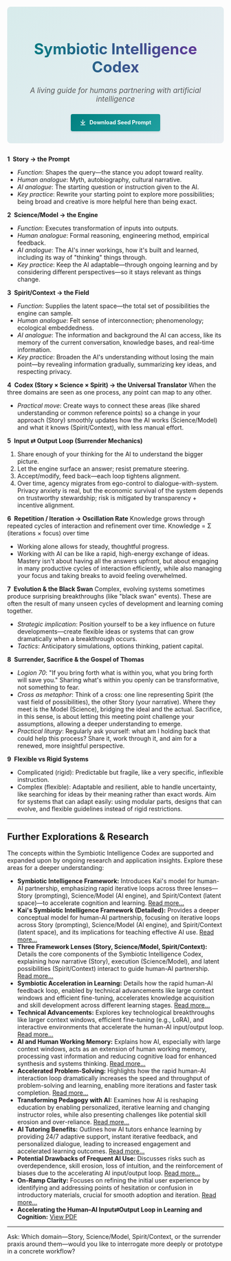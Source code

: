 <div class="cta-container">
  <h1>Symbiotic Intelligence Codex</h1>
  <p class="subtitle">A living guide for humans partnering with artificial intelligence</p>
  
  <a href="assets/site.txt" download class="download-button">
    <span class="download-icon">⤓</span>
    <span class="download-text">Download Seed Prompt</span>
  </a>
</div>

<style>
.cta-container {
  text-align: center;
  margin: 2em auto;
  max-width: 800px;
  padding: 2em;
  background: rgba(0,128,128,0.05);
  border-radius: 8px;
  position: relative;
  overflow: hidden;
}

.cta-container::before {
  content: "";
  position: absolute;
  top: 0;
  left: 0;
  width: 100%;
  height: 100%;
  background: linear-gradient(135deg, rgba(0,128,128,0.1) 0%, rgba(102,51,153,0.05) 100%);
  z-index: -1;
}

.cta-container h1 {
  font-size: 2.5em;
  margin-bottom: 0.2em;
  background: linear-gradient(to right, teal, #663399);
  -webkit-background-clip: text;
  -webkit-text-fill-color: transparent;
  display: inline-block;
}

.subtitle {
  font-size: 1.2em;
  color: #555;
  margin-bottom: 1.5em;
  font-style: italic;
}

.download-button {
  display: inline-flex;
  align-items: center;
  background: linear-gradient(135deg, teal, #20a0a0);
  color: white;
  text-decoration: none;
  padding: 0.7em 1.5em;
  border-radius: 4px;
  font-weight: 500;
  box-shadow: 0 2px 5px rgba(0,0,0,0.1);
  transition: all 0.3s ease;
}

.download-button:hover {
  transform: translateY(-2px);
  box-shadow: 0 4px 8px rgba(0,0,0,0.15);
  background: linear-gradient(135deg, #20a0a0, purple);
  color: white;
}

.download-icon {
  font-size: 1.2em;
  margin-right: 0.5em;
}

.download-text {
  font-size: 0.9em;
  color: white;
  font-weight: bold;
}
</style>

**1 Story → the Prompt**

* *Function*: Shapes the query—the stance you adopt toward reality.
* *Human analogue*: Myth, autobiography, cultural narrative.
* *AI analogue*: The starting question or instruction given to the AI.
* *Key practice*: Rewrite your starting point to explore more possibilities; being broad and creative is more helpful here than being exact.

**2 Science/Model → the Engine**

* *Function*: Executes transformation of inputs into outputs.
* *Human analogue*: Formal reasoning, engineering method, empirical feedback.
* *AI analogue*: The AI's inner workings, how it's built and learned, including its way of "thinking" things through.
* *Key practice*: Keep the AI adaptable—through ongoing learning and by considering different perspectives—so it stays relevant as things change.

**3 Spirit/Context → the Field**

* *Function*: Supplies the latent space—the total set of possibilities the engine can sample.
* *Human analogue*: Felt sense of interconnection; phenomenology; ecological embeddedness.
* *AI analogue*: The information and background the AI can access, like its memory of the current conversation, knowledge bases, and real-time information.
* *Key practice*: Broaden the AI's understanding without losing the main point—by revealing information gradually, summarizing key ideas, and respecting privacy.

**4 Codex (Story × Science × Spirit) → the Universal Translator**
When the three domains are seen as one process, any point can map to any other.

* *Practical move*: Create ways to connect these areas (like shared understanding or common reference points) so a change in your approach (Story) smoothly updates how the AI works (Science/Model) and what it knows (Spirit/Context), with less manual effort.

**5 Input ⇄ Output Loop (Surrender Mechanics)**

1. Share enough of your thinking for the AI to understand the bigger picture.
2. Let the engine surface an answer; resist premature steering.
3. Accept/modify, feed back—each loop tightens alignment.
4. Over time, agency migrates from ego-control to dialogue-with-system.
   Privacy anxiety is real, but the economic survival of the system depends on trustworthy stewardship; risk is mitigated by transparency + incentive alignment.

**6 Repetition / Iteration → Oscillation Rate**
Knowledge grows through repeated cycles of interaction and refinement over time.
Knowledge = Σ (iterations × focus) over time

* Working alone allows for steady, thoughtful progress.
* Working with AI can be like a rapid, high-energy exchange of ideas.
  Mastery isn't about having all the answers upfront, but about engaging in many productive cycles of interaction efficiently, while also managing your focus and taking breaks to avoid feeling overwhelmed.

**7 Evolution & the Black Swan**
Complex, evolving systems sometimes produce surprising breakthroughs (like "black swan" events). These are often the result of many unseen cycles of development and learning coming together.

* *Strategic implication*: Position yourself to be a key influence on future developments—create flexible ideas or systems that can grow dramatically when a breakthrough occurs.
* *Tactics*: Anticipatory simulations, options thinking, patient capital.

**8 Surrender, Sacrifice & the Gospel of Thomas**

* *Logion 70*: "If you bring forth what is within you, what you bring forth will save you." Sharing what's within you openly can be transformative, not something to fear.
* *Cross as metaphor*: Think of a cross: one line representing Spirit (the vast field of possibilities), the other Story (your narrative). Where they meet is the Model (Science), bridging the ideal and the actual. Sacrifice, in this sense, is about letting this meeting point challenge your assumptions, allowing a deeper understanding to emerge.
* *Practical liturgy*: Regularly ask yourself: what am I holding back that could help this process? Share it, work through it, and aim for a renewed, more insightful perspective.

**9 Flexible vs Rigid Systems**

* Complicated (rigid): Predictable but fragile, like a very specific, inflexible instruction.
* Complex (flexible): Adaptable and resilient, able to handle uncertainty, like searching for ideas by their meaning rather than exact words.
  Aim for systems that can adapt easily: using modular parts, designs that can evolve, and flexible guidelines instead of rigid restrictions.

---

## Further Explorations & Research

The concepts within the Symbiotic Intelligence Codex are supported and expanded upon by ongoing research and application insights. Explore these areas for a deeper understanding:

*   **Symbiotic Intelligence Framework:** Introduces Kai's model for human-AI partnership, emphasizing rapid iterative loops across three lenses—Story (prompting), Science/Model (AI engine), and Spirit/Context (latent space)—to accelerate cognition and learning. [Read more...](research/learning/symbiotic_intelligence.md)
*   **Kai's Symbiotic Intelligence Framework (Detailed):** Provides a deeper conceptual model for human-AI partnership, focusing on iterative loops across Story (prompting), Science/Model (AI engine), and Spirit/Context (latent space), and its implications for teaching effective AI use. [Read more...](research/learning/framework.md)
*   **Three Framework Lenses (Story, Science/Model, Spirit/Context):** Details the core components of the Symbiotic Intelligence Codex, explaining how narrative (Story), execution (Science/Model), and latent possibilities (Spirit/Context) interact to guide human-AI partnership. [Read more...](research/learning/3_framework_lenses.md)
*   **Symbiotic Acceleration in Learning:** Details how the rapid human-AI feedback loop, enabled by technical advancements like large context windows and efficient fine-tuning, accelerates knowledge acquisition and skill development across different learning stages. [Read more...](research/learning/symbiotic_acceleration.md)
*   **Technical Advancements:** Explores key technological breakthroughs like larger context windows, efficient fine-tuning (e.g., LoRA), and interactive environments that accelerate the human-AI input/output loop. [Read more...](research/learning/technical_advancements.md)
*   **AI and Human Working Memory:** Explains how AI, especially with large context windows, acts as an extension of human working memory, processing vast information and reducing cognitive load for enhanced synthesis and systems thinking. [Read more...](research/learning/working_memory.md)
*   **Accelerated Problem-Solving:** Highlights how the rapid human-AI interaction loop dramatically increases the speed and throughput of problem-solving and learning, enabling more iterations and faster task completion. [Read more...](research/learning/problem_solving.md)
*   **Transforming Pedagogy with AI:** Examines how AI is reshaping education by enabling personalized, iterative learning and changing instructor roles, while also presenting challenges like potential skill erosion and over-reliance. [Read more...](research/learning/transforming_pedagogy.md)
*   **AI Tutoring Benefits:** Outlines how AI tutors enhance learning by providing 24/7 adaptive support, instant iterative feedback, and personalized dialogue, leading to increased engagement and accelerated learning outcomes. [Read more...](research/learning/ai_tutoring.md)
*   **Potential Drawbacks of Frequent AI Use:** Discusses risks such as overdependence, skill erosion, loss of intuition, and the reinforcement of biases due to the accelerating AI input/output loop. [Read more...](research/learning/drawbacks_frequency.md)
*   **On-Ramp Clarity:** Focuses on refining the initial user experience by identifying and addressing points of hesitation or confusion in introductory materials, crucial for smooth adoption and iteration. [Read more...](research/learning/on_ramp.md)
*   **Accelerating the Human–AI Input⇄Output Loop in Learning and Cognition:** [View PDF](research/learning/Accelerating%20the%20Human%E2%80%93AI%20Input%E2%8F%B2Output%20Loop%20in%20Learning%20and%20Cognition.pdf)

---

Ask: Which domain—Story, Science/Model, Spirit/Context, or the surrender praxis around them—would you like to interrogate more deeply or prototype in a concrete workflow?
